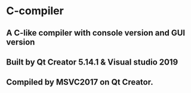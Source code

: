 # C-compiler
## A C-like compiler with console version and GUI version
## Built by Qt Creator 5.14.1 & Visual studio 2019 
## Compiled by MSVC2017 on Qt Creator.
